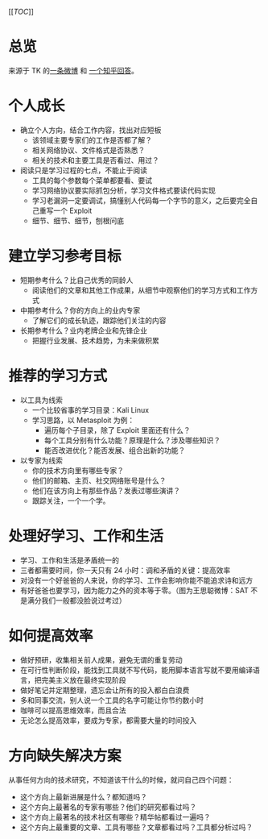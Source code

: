 [[_TOC_]]

# 总览

来源于 TK 的[一条微博](https://weibo.com/1401527553/FacHzEHFb) 和 [一个知乎回答](https://www.zhihu.com/question/51653098/answer/126853836)。

# 个人成长

* 确立个人方向，结合工作内容，找出对应短板
    * 该领域主要专家们的工作是否都了解？
    * 相关网络协议、文件格式是否熟悉？
    * 相关的技术和主要工具是否看过、用过？
* 阅读只是学习过程的七点，不能止于阅读
    * 工具的每个参数每个菜单都要看、要试
    * 学习网络协议要实际抓包分析，学习文件格式要读代码实现
    * 学习老漏洞一定要调试，搞懂别人代码每一个字节的意义，之后要完全自己重写一个 Exploit
    * 细节、细节、细节，刨根问底
# 建立学习参考目标
* 短期参考什么？比自己优秀的同龄人
    * 阅读他们的文章和其他工作成果，从细节中观察他们的学习方式和工作方式
* 中期参考什么？你的方向上的业内专家
    * 了解它们的成长轨迹，跟踪他们关注的内容
* 长期参考什么？业内老牌企业和先锋企业
    * 把握行业发展、技术趋势，为未来做积累
# 推荐的学习方式
* 以工具为线索
    * 一个比较省事的学习目录：Kali Linux
    * 学习思路，以 Metasploit 为例：
        * 遍历每个子目录，除了 Exploit 里面还有什么？
        * 每个工具分别有什么功能？原理是什么？涉及哪些知识？
        * 能否改进优化？能否发展、组合出新的功能？
* 以专家为线索
    * 你的技术方向里有哪些专家？
    * 他们的邮箱、主页、社交网络账号是什么？
    * 他们在该方向上有那些作品？发表过哪些演讲？
    * 跟踪关注，一个一个学。
# 处理好学习、工作和生活
* 学习、工作和生活是矛盾统一的
* 三者都需要时间，你一天只有 24 小时：调和矛盾的关键：提高效率
* 对没有一个好爸爸的人来说，你的学习、工作会影响你能不能追求诗和远方
* 有好爸爸也要学习，因为能力之外的资本等于零。（图为王思聪微博：SAT 不是满分我们一般都没脸说过考过）
# 如何提高效率
* 做好预研，收集相关前人成果，避免无谓的重复劳动
* 在可行性判断阶段，能找到工具就不写代码，能用脚本语言写就不要用编译语言，把完美主义放在最终实现阶段
* 做好笔记并定期整理，遗忘会让所有的投入都白白浪费
* 多和同事交流，别人说一个工具的名字可能让你节约数小时
* 咖啡可以提高思维效率，而且合法
* 无论怎么提高效率，要成为专家，都需要大量的时间投入
# 方向缺失解决方案
从事任何方向的技术研究，不知道该干什么的时候，就问自己四个问题：
* 这个方向上最新进展是什么？都知道吗？
* 这个方向上最著名的专家有哪些？他们的研究都看过吗？
* 这个方向上最著名的技术社区有哪些？精华帖都看过一遍吗？
* 这个方向上最重要的文章、工具有哪些？文章都看过吗？工具都分析过吗？
